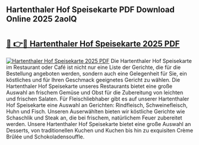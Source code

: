 ## Hartenthaler Hof Speisekarte PDF Download Online 2025 2aolQ

# <h2><a href="http://gc99qqx.nevu.top/?p=Hartenthaler+Hof+Speisekarte">🔗 👉🔴 Hartenthaler Hof Speisekarte 2025 PDF</a></h2>

[![Hartenthaler Hof Speisekarte 2025 PDF](https://i.imgur.com/dBaPXMq.png)](http://gc99qqx.nevu.top/?p=Hartenthaler+Hof+Speisekarte)
Die Hartenthaler Hof Speisekarte im Restaurant oder Café ist nicht nur eine Liste der Gerichte, die für die Bestellung angeboten werden, sondern auch eine Gelegenheit für Sie, ein köstliches und für Ihren Geschmack geeignetes Gericht zu wählen. Die Hartenthaler Hof Speisekarte unseres Restaurants bietet eine große Auswahl an frischem Gemüse und Obst für die Zubereitung von leichten und frischen Salaten. Für Fleischliebhaber gibt es auf unserer Hartenthaler Hof Speisekarte eine Auswahl an Gerichten: Rindfleisch, Schweinefleisch, Huhn und Fisch. Unseren Auserwählten bieten wir köstliche Gerichte wie Schaschlik und Steak an, die bei frischem, natürlichem Feuer zubereitet werden. Unsere Hartenthaler Hof Speisekarte bietet eine große Auswahl an Desserts, von traditionellen Kuchen und Kuchen bis hin zu exquisiten Crème Brûlée und Schokoladensouffle.
